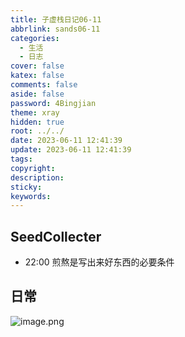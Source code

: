 ```yaml
---
title: 子虚栈日记06-11
abbrlink: sands06-11
categories:
  - 生活
  - 日志
cover: false
katex: false
comments: false
aside: false
password: 4Bingjian
theme: xray
hidden: true
root: ../../
date: 2023-06-11 12:41:39
update: 2023-06-11 12:41:39
tags:
copyright:
description:
sticky:
keywords:
---
```


## SeedCollecter
- 22:00 煎熬是写出来好东西的必要条件


## 日常

![image.png](https://pic.si-on.top/2023/06/20230611124143.png)
